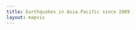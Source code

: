 ```yaml
---
title: Earthquakes in Asia Pacific since 2009
layout: mapvis
---
```


<script src="{{ site.baseurl }}/js/d3.v3.min.js"></script>

<script type="text/javascript">

  var mapconf = {
      extent: [
        {lat: 0.00, lon: 110.00},
        {lat: -45.00, lon: 175.00}
      ],
      mapid: "mr-yellow.jn4j6iof"
    },
    visconf = {
      duration: 4 * 60 * 1000,
      radExp: 5,
      radExtent: [20, 300],
      durationEntent: [300, 1000],
      cirPoint: {
        radius:  4
      },
      txtPoint: {
        margin: {
          top: 80,
          left: 0
        },
        fontsize: 50
      },
      rectYear: {
        width:  350,
        height: 100,
        margin: 40
      },
      txtYear: {
        margin: {
          top: 80,
          left: 30
        },
        fontsize: 40
      },

      rectTip: {
        width:  300,
        height: 75,
        margin: {
          top: -75/2,
          left: 25
        }
      },
      txtTip: {
        margin: {
          top: 20,
          left: 10
        },
        fontsize: 20
      },

      colorExtent: [
        d3.rgb('#fce94f'),
        d3.rgb('#cc0001')
      ]
    };

  var month = ["Jan","Feb","Mar","Apr","May","Jun","Jul","Aug","Sept","Oct","Nov","Dec"];

  // Visualization setup
  var visDiv = d3.select('#d3l'),
      visSvg = visDiv.append('svg')
      visGrp = visSvg.append('g'),
      grpYear = visSvg.append('g'),
      rectYear = grpYear.append('rect'),
      txtYear = grpYear.append('text'),
      grpPoints = visSvg.append('g'),
      grpTip = visSvg.append('g');

/*
  var tip = d3.tip()
      .attr('class', 'd3-tip')
      .offset([-10, 0])
      .html(function(d) {
        return "<strong>Mag:</strong> <span style='color:red'>" + d.mag + "</span>";
      });

  var div = d3.select("body")
    .append("div")  // declare the tooltip div 
    .attr("class", "tooltip")              // apply the 'tooltip' class
    .style("opacity", 0); 
  

*/

  // D3 Visualization Layer
  function D3Layer() {

    var layer = {},
        bounds,
        feature,
        collection,
        firstDraw = true,
        magExtent,
        dayExtent,
        eqRadius,
        eqDelay,
        eqDuration,
        eqColor;

    var startDay = 0;
    var lastMax = 0;

    

    layer.parent = visDiv.node();

    layer.project = function(coord) {
      var svgPoint = layer.map.locationPoint({ lat: coord[1], lon: coord[0] });
      return [svgPoint.x, svgPoint.y];
    };

    layer.draw = function() {

      if (firstDraw) {

        var mapDim = layer.map.dimensions,
        btnPlay = d3.select('#btnPlay')
          .attr('disabled', null)
          .on('click', layer.drawPoints);

        visSvg.attr('width',  mapDim.x)
              .attr('height', mapDim.y);
/*
        var infoPos = {
          x: mapDim.x - visconf.rectYear.width - visconf.rectYear.margin,
          y: mapDim.y - visconf.rectYear.height - visconf.rectYear.margin
        };
*/
        var infoPos = {
          x: mapDim.x - visconf.rectYear.width - visconf.rectYear.margin,
          y: mapDim.y - mapDim.height + visconf.rectYear.margin
        };

        grpYear.attr("transform", "translate(" + infoPos.x + "," + infoPos.y + ")");

        rectYear.attr('id', 'infobox')
            .attr('x', 0)
            .attr('y', 0)
            .attr('width',  visconf.rectYear.width)
            .attr('height', visconf.rectYear.height);

        txtYear.attr('id', 'txtyear')
          .attr('x', visconf.txtYear.margin.left)
          .attr('y', visconf.txtYear.margin.top)
          .text('Jan/2009');
/*

          tipBox.attr('id', 'tipBox')
            .attr('x', 0)
            .attr('y', 0)

            .attr('width',  visconf.tipBox.width)
            .attr('height', visconf.tipBox.height);

          tipInfo.attr('id', 'tipInfo')
            .attr('x', visconf.tipInfo.margin.left)
            .attr('y', visconf.tipInfo.margin.top)
            .text('aaaaa');
*/
        firstDraw = false;
      }

    };

  layer.drawPoints = function() {

    btnPlay = d3.select('#btnPlay').text('Resume').attr('disabled', 'disabled');

    path = d3.geo.path()
      .projection(layer.project)
      .pointRadius(0);

    feature.attr("d", path);

    path = d3.geo.path()
      .projection(layer.project)
      .pointRadius(function(item) {
        return eqRadius(item.properties.mag);
      });

    var firstDay = 0;

    // Clear points layer
    grpPoints.selectAll("*").remove();
    grpTip.selectAll("*").remove();

    startDay = lastMax + 1;
    lastMax = 0;
//console.log(feature);
    feature.filter(function(d, i) {
        if (d.properties.day < firstDay || firstDay === 0) {
          firstDay = d.properties.day;
        }
        if ((d.properties.day <= lastMax || lastMax === 0) && d.properties.day >= startDay && d.properties.mag >= 7) {
          //console.log(d);
          lastMax = d.properties.day;
        }
        if ((d.properties.day <= lastMax || lastMax === 0) && d.properties.day >= startDay)  return i;
      })
      .transition()
      .delay(function(item) {
        if (startDay === 1) startDay = firstDay;
        /*
        console.log('firstDay:'+firstDay);
        console.log('startDay:'+startDay);
        console.log((item.properties.day-(startDay-firstDay)));
        */
        return eqDelay(item.properties.day-(startDay-firstDay));
      })
      .duration(function(item) {
        return eqDuration(item.properties.mag);
      })
      .each('start', function() {
        var mag = this.__data__.properties.mag;
        if (mag >= 7) {
          //console.log('start:'+mag);

//console.log(this);
/*
var segments = this.pathSegList;
var pointX = segments.getItem(0).x;
var pointY = segments.getItem(0).y;

var grpTip = visSvg.append('g'),
  tipBox = grpTip.append('rect'),
  tipInfo = grpTip.append('text');

tipBox.attr('id', 'tipBox_'+this.__data__.properties.code)
  .attr('class', 'tipBox')
  .attr('x', pointX)
  .attr('y', pointY)
  .attr('width',  visconf.tipBox.width)
  .attr('height', visconf.tipBox.height);

tipInfo.attr('id', 'tipInfo_'+this.__data__.properties.code)
  .attr('class', 'tipInfo')
  .attr('x', pointX+visconf.tipInfo.margin.left)
  .attr('y', pointY+visconf.tipInfo.margin.top)
  .text('Mag:'+this.__data__.properties.mag);
*/

//console.log(this.getBBox());
/*
          div.transition()
            .duration(500)  
            .style("opacity", 0);
          div.transition()
            .duration(200)  
            .style("opacity", .9);  
          div.html(
            '<a href= "http://google.com">' + // The first <a> tag
            mag +
            "</a>")  
            .style("left", (d3.event.pageX) + "px")      
            .style("top", (d3.event.pageY - 28) + "px");
*/
          //tip.show(this.__data__.properties);
//          d3.select(this)
//            .append('tooltip')
//            .html('tooltip');
/*
          d3.select(this)
            .on('mouseover', tip.show)
            .on('mouseout', tip.hide)
*/
          //feature.transition().duration( 0 ); // pause

          // Remove tweens
          //this.remove();
        }

        d3.select(this)
          .attr('fill', function() {
            return eqColor(Math.floor(mag));
          })
          .attr('fill-opacity', 0.2);

        txtYear.text(this.__data__.properties.month+'/'+this.__data__.properties.year);
      })
      .each('end', function() {
        d3.select(this).attr("fill-opacity", 0.0);

        var mag = this.__data__.properties.mag;
        if (mag >= 7) {
          // show info box?
          //console.log('end:'+mag);

//console.log(this.__data__.properties);

// Insert numbered circle
var segments = this.pathSegList;
var pointX = segments.getItem(0).x;
var pointY = segments.getItem(0).y;


var cirPoint = grpPoints.append('circle'),
  txtPoint = grpPoints.append('text'),
  rectTip = grpTip.append('rect'),
  txtTip = grpTip.append('text');

rectTip.attr('id', 'rectTip_'+this.__data__.properties.code)
  .attr('class', 'rectTip')
  .attr('x', pointX+visconf.rectTip.margin.left)
  .attr('y', pointY+visconf.rectTip.margin.top)
  .attr('width',  visconf.rectTip.width)
  .attr('height', visconf.rectTip.height);

txtTip.attr('id', 'txtTip_'+this.__data__.properties.code)
  .attr('class', 'txtTip')
  .attr('x', pointX+visconf.rectTip.margin.left+visconf.txtTip.margin.left)
  .attr('y', pointY+visconf.rectTip.margin.top+visconf.txtTip.margin.top);
  /*
  txtTip.append('tspan')
    .attr('dy', 1)
    .text('Title:'+this.__data__.properties.title);
  */


  var datetime = new Date(this.__data__.properties.time);

  txtTip.append('tspan')
    .text(datetime.toLocaleTimeString()+' '+datetime.toLocaleDateString());

  txtTip.append('tspan')
    .attr('x', txtTip.attr('x'))
    .attr('dy', 22)
    .text(this.__data__.properties.place);

  txtTip.append('tspan')
    .attr('x', txtTip.attr('x'))
    .attr('dy', 22)
    .text('Magnitude: '+this.__data__.properties.mag);

  if (this.__data__.properties.dmin !== null) {
    txtTip.append('tspan')
      .attr('x', txtTip.attr('x'))
      .attr('dy', 22)
      .text('Depth: '+this.__data__.properties.dmin+'km');
  }





cirPoint.attr('id', 'cirPoint_'+this.__data__.properties.code)
  .style("fill", document.defaultView.getComputedStyle(this, null).getPropertyValue("fill"))
  .attr('class', 'cirPoint')
  .attr('cx', pointX)
  .attr('cy', pointY)
  .attr('r', visconf.cirPoint.radius)
    .on("mouseover", function() { 
       d3.select(this)
        .style("stroke", "#fff")
        .transition()
        .duration(1000)
        .style("stroke", "#B23600");

      rectTip
        .style("opacity", 0)
        .transition()
        .duration(1000)
        .style("opacity", 1);

      txtTip
        .style("opacity", 0)
        .transition()
        .duration(1000)
        .style("opacity", 1);

    })
    .on("mouseout", function() { 
       d3.select(this)
         // if you remove this transition, 
         // the "mouseover" transition takes precedence 
         // and leaves the border "stuck" at red
         .transition()     
         .duration(500)
        .style("stroke", "#fff");

      rectTip
        .style("opacity", 1)
        .transition()
        .duration(1000)
        .style("opacity", 0);

      txtTip
        .style("opacity", 1)
        .transition()
        .duration(1000)
        .style("opacity", 0);

      });



          btnPlay = d3.select('#btnPlay').attr('disabled', null);


        }


      })
      .attr('d', path);
    };

  layer.data = function(x) {
      collection = x,
      bounds = d3.geo.bounds(collection),
      feature = visGrp.selectAll('path')
        .data(collection.features)
        .enter()
        .append('path');

      // Compute the data extent
      magExtent = d3.extent(collection.features, function(item) {
          return item.properties.mag;
        }),
      dayExtent = d3.extent(collection.features, function(item) {
          return item.properties.day;
        });

      // Compute the delay, color, radius and duration scales
      eqRadius = d3.scale.pow()
        .domain(magExtent)
        .rangeRound(visconf.radExtent)
        .exponent(visconf.radExp),
      eqDelay = d3.scale.linear()
        .domain(dayExtent)
        .rangeRound([10, visconf.duration]),
      eqDuration = d3.scale.linear()
        .domain(magExtent)
        .rangeRound(visconf.durationEntent),
      eqColor = d3.scale.linear()
        .domain(magExtent)
        .range(visconf.colorExtent);

      return layer;
    };

    layer.extent = function() {
      return new MM.Extent(
        new MM.Location(bounds[0][1], bounds[0][0]),
        new MM.Location(bounds[1][1], bounds[1][0]));
    };

    return layer;

  };

  function epochDay(datetime) {
    var MS_DAY = 24 * 60 * 60 * 1000,
          ms_epoch = Date.parse(datetime);
      return (ms_epoch - ms_epoch % MS_DAY) / MS_DAY;
  };

  // Load the data
  d3.json('data/usgs_3plus_dsc.json', function(earthquakeData) {

    // Add additional data to the eartquake events
    var earthquakePoints = earthquakeData.features,
        firstDate = new Date(earthquakePoints[0].properties.time),
        dayOffset = Math.abs(epochDay(firstDate));

    earthquakePoints.forEach(function(item) {
      var datetime = new Date(item.properties.time);
      item.properties['day'] = epochDay(datetime) + dayOffset;
      item.properties['month'] = month[datetime.getMonth()];
      item.properties['year'] = datetime.getFullYear();

      //console.log(item.properties['day']+'/'+item.properties['year']);

    });

    // Load and draw the map
    mapbox.load(mapconf.mapid, function(mbmap) {
      map = mapbox.map("map", mbmap.layer, null, []);
      earthquakeLayer = D3Layer().data(earthquakeData);
      map.addLayer(earthquakeLayer);

      // Configure the inital state of the map
      map.setExtent(mapconf.extent);
      //map.zoom(mapconf.zoom);
      //map.ui.zoomer.add();
      map.ui.attribution.add()
        .content('<a href="http://mapbox.com/about/maps">Mapbox</a>');
    });

  });

</script>
